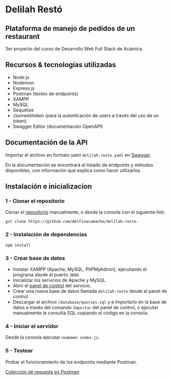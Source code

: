 # Delilah Restó
## Plataforma de manejo de pedidos de un restaurant

3er proyecto del curso de Desarrollo Web Full Stack de Acámica.

## Recursos & tecnologías utilizadas

- Node.js
- Nodemon
- Express.js
- Postman (testeo de endpoints)
- XAMPP
- MySQL
- Sequelize
- Jsonwebtoken (para la autenticación de users a través del uso de un token)
- Swagger Editor (documentación OpenAPI)

## Documentación de la API

Importar el archivo en formato yaml `delilah-resto.yaml` en [Swagger](https://editor.swagger.io/).

En la documentación se encontrará el listado de endpoints y métodos disponibles, con información que explica como hacer utilizarlos.

## Instalación e inicializacion

### 1 - Clonar el repositorio

Clonar el [repositorio](https://github.com/delfinacamacho/delilah-resto) manualmente, o desde la consola con el siguiente link:

`git clone https://github.com/delfinacamacho/delilah-resto.`

### 2 - Instalación de dependencias

```
npm install
```

### 3 - Crear base de datos

- Instalar XAMPP (Apache, MySQL, PhPMyAdmin), ejecutando el programa desde el puerto `3000`.
- Inicializar los servicios de Apache y MySQL
- Abrir el [panel de control](http://localhost/phpmyadmin/) del servicio.
- Crear una nueva base de datos llamada `delilah-resto` desde el panel de control
- Descargar el archivo `/database/queries.sql` y e importarlo en la base de datos a través del comando `Importar` del panel de control, o ejecutar manualmente la consulta SQL copiando el código en la consola.

### 4 - Iniciar el servidor

Desde la consola ejecutar `nodemon index.js`.


### 5 - Testear

Probar el funcionamiento de los endpoints mediante Postman.

[Colección de requests en Postman](https://www.getpostman.com/collections/ef5fd8bea16046400bef)
